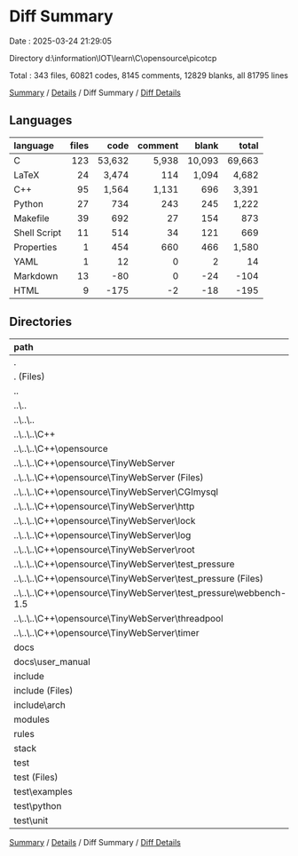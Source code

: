 # Diff Summary

Date : 2025-03-24 21:29:05

Directory d:\\information\\IOT\\learn\\C\\opensource\\picotcp

Total : 343 files,  60821 codes, 8145 comments, 12829 blanks, all 81795 lines

[Summary](results.md) / [Details](details.md) / Diff Summary / [Diff Details](diff-details.md)

## Languages
| language | files | code | comment | blank | total |
| :--- | ---: | ---: | ---: | ---: | ---: |
| C | 123 | 53,632 | 5,938 | 10,093 | 69,663 |
| LaTeX | 24 | 3,474 | 114 | 1,094 | 4,682 |
| C++ | 95 | 1,564 | 1,131 | 696 | 3,391 |
| Python | 27 | 734 | 243 | 245 | 1,222 |
| Makefile | 39 | 692 | 27 | 154 | 873 |
| Shell Script | 11 | 514 | 34 | 121 | 669 |
| Properties | 1 | 454 | 660 | 466 | 1,580 |
| YAML | 1 | 12 | 0 | 2 | 14 |
| Markdown | 13 | -80 | 0 | -24 | -104 |
| HTML | 9 | -175 | -2 | -18 | -195 |

## Directories
| path | files | code | comment | blank | total |
| :--- | ---: | ---: | ---: | ---: | ---: |
| . | 343 | 60,821 | 8,145 | 12,829 | 81,795 |
| . (Files) | 7 | 1,166 | 668 | 629 | 2,463 |
| .. | 39 | -3,217 | -215 | -508 | -3,940 |
| ..\\.. | 39 | -3,217 | -215 | -508 | -3,940 |
| ..\\..\\.. | 39 | -3,217 | -215 | -508 | -3,940 |
| ..\\..\\..\\C++ | 39 | -3,217 | -215 | -508 | -3,940 |
| ..\\..\\..\\C++\\opensource | 39 | -3,217 | -215 | -508 | -3,940 |
| ..\\..\\..\\C++\\opensource\\TinyWebServer | 39 | -3,217 | -215 | -508 | -3,940 |
| ..\\..\\..\\C++\\opensource\\TinyWebServer (Files) | 8 | -740 | -64 | -172 | -976 |
| ..\\..\\..\\C++\\opensource\\TinyWebServer\\CGImysql | 3 | -166 | -6 | -46 | -218 |
| ..\\..\\..\\C++\\opensource\\TinyWebServer\\http | 3 | -748 | -36 | -79 | -863 |
| ..\\..\\..\\C++\\opensource\\TinyWebServer\\lock | 2 | -110 | -6 | -12 | -128 |
| ..\\..\\..\\C++\\opensource\\TinyWebServer\\log | 4 | -369 | -22 | -67 | -458 |
| ..\\..\\..\\C++\\opensource\\TinyWebServer\\root | 10 | -185 | -2 | -19 | -206 |
| ..\\..\\..\\C++\\opensource\\TinyWebServer\\test_pressure | 4 | -463 | -66 | -58 | -587 |
| ..\\..\\..\\C++\\opensource\\TinyWebServer\\test_pressure (Files) | 1 | -23 | 0 | -11 | -34 |
| ..\\..\\..\\C++\\opensource\\TinyWebServer\\test_pressure\\webbench-1.5 | 3 | -440 | -66 | -47 | -553 |
| ..\\..\\..\\C++\\opensource\\TinyWebServer\\threadpool | 2 | -152 | -2 | -14 | -168 |
| ..\\..\\..\\C++\\opensource\\TinyWebServer\\timer | 3 | -284 | -11 | -41 | -336 |
| docs | 26 | 3,488 | 115 | 1,104 | 4,707 |
| docs\\user_manual | 26 | 3,488 | 115 | 1,104 | 4,707 |
| include | 29 | 1,672 | 348 | 457 | 2,477 |
| include (Files) | 15 | 1,074 | 192 | 262 | 1,528 |
| include\\arch | 14 | 598 | 156 | 195 | 949 |
| modules | 96 | 30,946 | 4,915 | 6,308 | 42,169 |
| rules | 34 | 262 | 22 | 89 | 373 |
| stack | 8 | 5,005 | 297 | 1,094 | 6,396 |
| test | 104 | 21,499 | 1,995 | 3,656 | 27,150 |
| test (Files) | 17 | 1,818 | 85 | 369 | 2,272 |
| test\\examples | 25 | 2,835 | 239 | 554 | 3,628 |
| test\\python | 26 | 661 | 241 | 227 | 1,129 |
| test\\unit | 36 | 16,185 | 1,430 | 2,506 | 20,121 |

[Summary](results.md) / [Details](details.md) / Diff Summary / [Diff Details](diff-details.md)